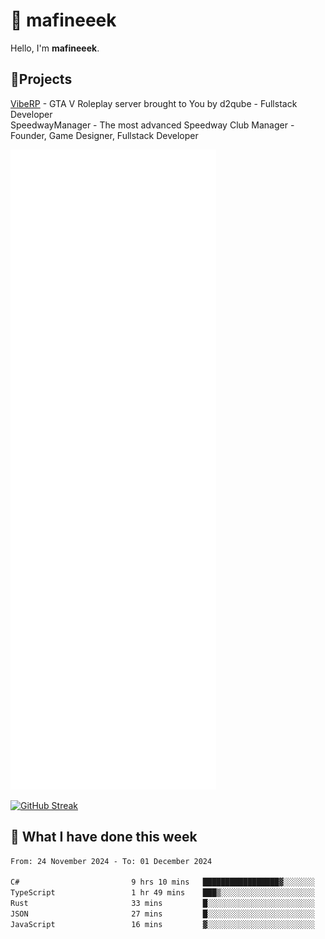 # 👋 mafineeek
Hello, I'm **mafineeek**.

## 📝Projects

[VibeRP](https://v-rp.pl) - GTA V Roleplay server brought to You by d2qube - Fullstack Developer<br/>
SpeedwayManager - The most advanced Speedway Club Manager - Founder, Game Designer, Fullstack Developer


![](./github-metrics.svg)

[![GitHub Streak](https://streak-stats.demolab.com/?user=mafineeek)](https://git.io/streak-stats)

## 📰 What I have done this week
<!--START_SECTION:waka-->

```txt
From: 24 November 2024 - To: 01 December 2024

C#                         9 hrs 10 mins   █████████████████▓░░░░░░░   70.11 %
TypeScript                 1 hr 49 mins    ███▒░░░░░░░░░░░░░░░░░░░░░   13.95 %
Rust                       33 mins         █░░░░░░░░░░░░░░░░░░░░░░░░   04.27 %
JSON                       27 mins         █░░░░░░░░░░░░░░░░░░░░░░░░   03.51 %
JavaScript                 16 mins         ▓░░░░░░░░░░░░░░░░░░░░░░░░   02.16 %
```

<!--END_SECTION:waka-->
